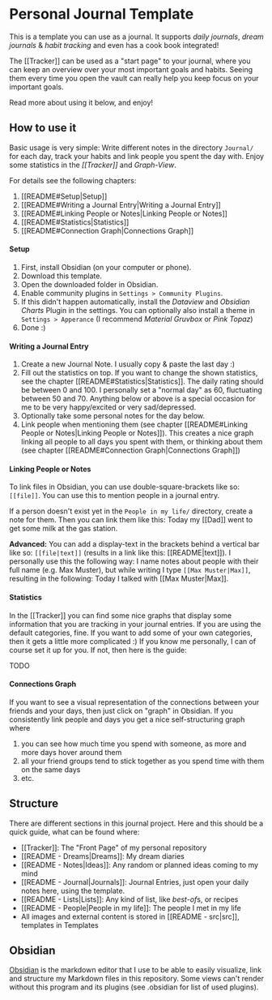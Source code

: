 # Personal Journal Template
This is a template you can use as a journal. It supports *daily journals*, *dream journals* & *habit tracking* and even has a cook book integrated!

The [[Tracker]] can be used as a "start page" to your journal, where you can keep an overview over your most important goals and habits. Seeing them every time you open the vault can really help you keep focus on your important goals.

Read more about using it below, and enjoy!

## How to use it
Basic usage is very simple: Write different notes in the directory `Journal/` for each day, track your habits and link people you spent the day with. Enjoy some statistics in the *[[Tracker]]* and *Graph-View*.

For details see the following chapters:
1. [[README#Setup|Setup]]
2. [[README#Writing a Journal Entry|Writing a Journal Entry]]
3. [[README#Linking People or Notes|Linking People or Notes]]
4. [[README#Statistics|Statistics]]
5. [[README#Connection Graph|Connections Graph]]

#### Setup
1. First, install Obsidian (on your computer or phone).
2. Download this template.
3. Open the downloaded folder in Obsidian.
4. Enable community plugins in `Settings > Community Plugins`.
5. If this didn't happen automatically, install the *Dataview* and *Obsidian Charts* Plugin in the settings. You can optionally also install a theme in `Settings > Apperance` (I recommend *Material Gruvbox* or *Pink Topaz*)
6. Done :)

#### Writing a Journal Entry
1. Create a new Journal Note. I usually copy & paste the last day :)
2. Fill out the statistics on top. If you want to change the shown statistics, see the chapter [[README#Statistics|Statistics]]. The daily rating should be between 0 and 100.
   I personally set a "normal day" as 60, fluctuating between 50 and 70. Anything below or above is a special occasion for me to be very happy/excited or very sad/depressed.
3. Optionally take some personal notes for the day below.
4. Link people when mentioning them (see chapter [[README#Linking People or Notes|Linking People or Notes]]). This creates a nice graph linking all people to all days you spent with them, or thinking about them (see chapter [[README#Connection Graph|Connections Graph]])

#### Linking People or Notes
To link files in Obsidian, you can use double-square-brackets like so: `[[file]]`. You can use this to mention people in a journal entry.

If a person doesn't exist yet in the `People in my life/` directory, create a note for them. Then you can link them like this:
Today my [[Dad]] went to get some milk at the gas station.

**Advanced:** You can add a display-text in the brackets behind a vertical bar like so: `[[file|text]]` (results in a link like this: [[README|text]]).
I personally use this the following way: I name notes about people with their full name (e.g. Max Muster), but while writing I type `[[Max Muster|Max]]`, resulting in the following:
Today I talked with [[Max Muster|Max]].

#### Statistics
In the [[Tracker]] you can find some nice graphs that display some information that you are tracking in your journal entries. If you are using the default categories, fine. If you want to add some of your own categories, then it gets a little more complicated :)
If you know me personally, I can of course set it up for you. If not, then here is the guide:

TODO

#### Connections Graph
If you want to see a visual representation of the connections between your friends and your days, then just click on "graph" in Obsidian.
If you consistently link people and days you get a nice self-structuring graph where
1. you can see how much time you spend with someone, as more and more days hover around them
2. all your friend groups tend to stick together as you spend time with them on the same days
3. etc.

## Structure
There are different sections in this journal project. Here  and this should be a quick guide, what can be found where:
- [[Tracker]]: The "Front Page" of my personal repository
- [[README - Dreams|Dreams]]: My dream diaries
- [[README - Notes|Ideas]]: Any random or planned ideas coming to my mind
- [[README - Journal|Journals]]: Journal Entries, just open your daily notes here, using the template.
- [[README - Lists|Lists]]: Any kind of list, like *best-of*s, or recipes
- [[README - People|People in my life]]: The people I met in my life
- All images and external content is stored in [[README - src|src]], templates in Templates

## Obsidian
[Obsidian](https://obsidian.md/) is the markdown editor that I use to be able to easily visualize, link and structure my Markdown files in this repository. Some views can't render without this program and its plugins (see .obsidian for list of used plugins).